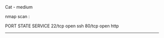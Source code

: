 Cat - medium 

nmap scan :

PORT   STATE SERVICE
22/tcp open  ssh
80/tcp open  http 

--------------------------------------------


